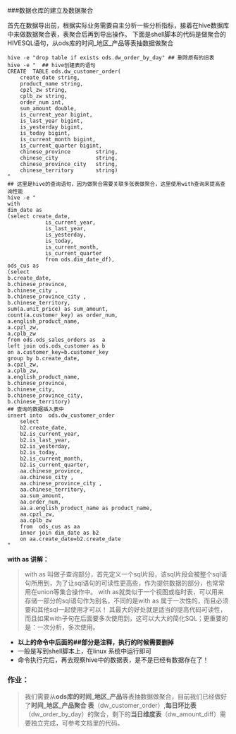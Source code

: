 ###数据仓库的建立及数据聚合

首先在数据导出前，根据实际业务需要自主分析一些分析指标，接着在hive数据库中来做数据聚合表，表聚合后再到导出操作。
下面是shell脚本的代码是做聚合的HIVESQL语句，从ods库的时间_地区_产品等表抽数据做聚合
```
hive -e "drop table if exists ods.dw_order_by_day" ## 删除原有的旧表
hive -e "  ## hive创建表的语句
CREATE  TABLE ods.dw_customer_order(
	create_date string,
	product_name string,
	cpzl_zw string,
	cplb_zw	string,
	order_num int,
	sum_amount double,
	is_current_year bigint,
	is_last_year bigint,
	is_yesterday bigint,
	is_today bigint,
	is_current_month bigint,
	is_current_quarter bigint,
	chinese_province        string,
	chinese_city            string,
	chinese_province_city   string,
	chinese_territory       string)
"  
## 这里是hive的查询语句，因为做聚合需要关联多张表做聚合，这里使用with查询来提高查询性能
hive -e "  
with
dim_date as
(select create_date,
            is_current_year,
            is_last_year,
            is_yesterday,
            is_today,
            is_current_month,
            is_current_quarter
            from ods.dim_date_df),
ods_cus as 
(select 
b.create_date,
b.chinese_province,
b.chinese_city ,
b.chinese_province_city ,
b.chinese_territory,
sum(a.unit_price) as sum_amount,
count(a.customer_key) as order_num, 
a.english_product_name,
a.cpzl_zw,
a.cplb_zw
from ods.ods_sales_orders as  a
left join ods.ods_customer as b 
on a.customer_key=b.customer_key
group by b.create_date,
a.cpzl_zw,
a.cplb_zw,
a.english_product_name,
b.chinese_province,
b.chinese_city,
b.chinese_province_city,
b.chinese_territory) 
## 查询的数据插入表中
insert into  ods.dw_customer_order
	select 
	b2.create_date,
	b2.is_current_year,
    b2.is_last_year,
    b2.is_yesterday,
    b2.is_today,
    b2.is_current_month,
    b2.is_current_quarter,
	aa.chinese_province,
	aa.chinese_city ,
	aa.chinese_province_city ,
	aa.chinese_territory,
	aa.sum_amount,
	aa.order_num,
	aa.a.english_product_name as product_name, 
	aa.cpzl_zw,
	aa.cplb_zw
	from  ods_cus as aa
	inner join dim_date as b2
	on aa.create_date=b2.create_date
"
```
**with as 讲解：**
>with as 叫做子查询部分，首先定义一个sql片段，该sql片段会被整个sql语句所用到，为了让sql语句的可读性更高些，作为提供数据的部分，也常常用在union等集合操作中。
with as就类似于一个视图或临时表，可以用来存储一部分的sql语句作为别名，不同的是with as 属于一次性的，而且必须要和其他sql一起使用才可以！
其最大的好处就是适当的提高代码可读性，而且如果with子句在后面要多次使用到，这可以大大的简化SQL；更重要的是：一次分析，多次使用。

- **以上的命令中后面的##部分是注释，执行的时候需要删掉**
- 一般是写到shell脚本上，在linux 系统中运行即可
- 命令执行完后，再去观察hive中的数据表，是不是已经有数据存在了！




### 作业：

>我们需要从**ods库的时间_地区_产品**等表抽数据做聚合，目前我们已经做好了**时间_地区_产品聚合 表**（dw_customer_order）,**每日环比表**（dw_order_by_day）的聚合，剩下的**当日维度表**（dw_amount_diff）需要独立完成，可参考文档里的代码。
